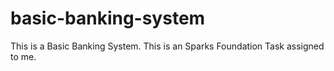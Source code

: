# basic-banking-system


This is a Basic Banking System. This is an Sparks Foundation Task assigned to me.

